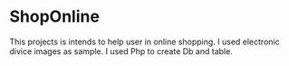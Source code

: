 # ShopOnline
This projects is intends to help user in online shopping. I used electronic divice images as sample. I used Php to create Db and table. 
